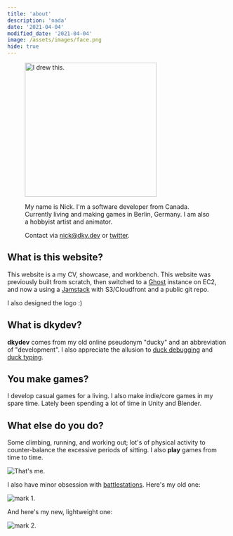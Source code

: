 ```yaml
---
title: 'about'
description: 'nada'
date: '2021-04-04'
modified_date: '2021-04-04'
image: /assets/images/face.png
hide: true
---
```


<figure class="flex mb-10">
<img class="w-64 h-64 mx-auto rounded-full" alt="I drew this." src="@@baseUrl@@/assets/images/face.png" width="300" height="305">
<div class="pt-10 pl-12 p-8 text-center text-left">

My name is Nick. I'm a software developer from Canada. Currently living and making games in Berlin, Germany. I am also a hobbyist artist and animator.

Contact via [nick@dky.dev](mailto:nick@dky.dev) or [twitter](https://twitter.com/DKY_DEV).
</div>
</figure>

## What is this website?
This website is a my CV, showcase, and workbench. This website was previously built from scratch, then switched to a [Ghost](https://ghost.org/) instance on EC2, and now a using a [Jamstack](https://jamstack.org/) with S3/Cloudfront and a public git repo.

I also designed the logo :)

## What is dkydev?
**dkydev** comes from my old online pseudonym "ducky" and an abbreviation of "development". I also appreciate the allusion to [duck debugging](https://en.wikipedia.org/wiki/Rubber_duck_debugging) and [duck typing](https://en.wikipedia.org/wiki/Duck_typing).

## You make games?
I develop casual games for a living. I also make indie/core games in my spare time. Lately been spending a lot of time in Unity and Blender.

## What else do you do?
Some climbing, running, and working out; lot's of physical activity to counter-balance the excessive periods of sitting. I also **play** games from time to time.

<img class=" rounded-xl w-1/2 mx-auto" alt="That's me." src="@@baseUrl@@/assets/images/climb.jpg">

I also have minor obsession with <a href="https://www.reddit.com/r/battlestations/">battlestations</a>. Here's my old one:

<img class=" rounded-xl w-1/2 mx-auto" alt="mark 1." src="@@baseUrl@@/assets/images/battlestation_v1.jpg">

And here's my new, lightweight one:

<img class="rounded-xl w-1/2 mx-auto" alt="mark 2." src="@@baseUrl@@/assets/images/battlestation_v2.jpg">


